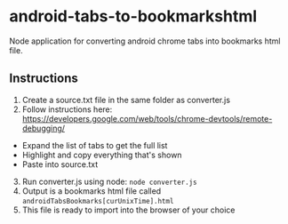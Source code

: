# android-tabs-to-bookmarkshtml
Node application for converting android chrome tabs into bookmarks html file.

## Instructions

1. Create a source.txt file in the same folder as converter.js
2. Follow instructions here: https://developers.google.com/web/tools/chrome-devtools/remote-debugging/
* Expand the list of tabs to get the full list
* Highlight and copy everything that's shown
* Paste into source.txt
3. Run converter.js using node: `node converter.js`
4. Output is a bookmarks html file called `androidTabsBookmarks[curUnixTime].html`
5. This file is ready to import into the browser of your choice

